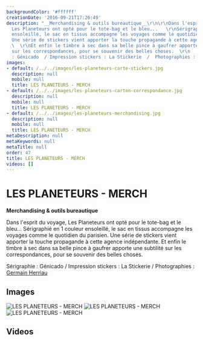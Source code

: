 ```yaml
---
backgroundColor: '#ffffff'
creationDate: '2016-09-21T17:26:49'
description: "__Merchandising & outils bureautique__\r\n\r\nDans l'esprit du voyage,
  Les Planeteurs ont opté pour le tote-bag et le bleu...   \r\nSérigraphié en 1 couleur
  ensoleillé, le sac en tissus accompagne les voyages comme le quotidien du parisien.
  Une série de stickers vient apporter la touche propagande à cette agence indépendante.
  \  \r\nEt enfin le timbre à sec dans sa belle pince à gaufrer apporte une subtilité
  sur les correspondances, pour se souvenir des belles choses.  \r\n    \r\nSérigraphie
  : Génicado  / Impression stickers : La Stickerie  /  Photographies : [Germain Herriau](http://www.germainherriau.com)"
images:
- default: /../../images/les-planeteurs-carte-stickers.jpg
  description: null
  mobile: null
  title: LES PLANETEURS - MERCH
- default: /../../images/les-planeteurs-carton-correspondance.jpg
  description: null
  mobile: null
  title: LES PLANETEURS - MERCH
- default: /../../images/les-planeteurs-merchandising.jpg
  description: null
  mobile: null
  title: LES PLANETEURS - MERCH
metaDescription: null
metaKeywords: null
metaTitle: null
order: 47
title: LES PLANETEURS - MERCH
videos: []
---
```


# LES PLANETEURS - MERCH

__Merchandising & outils bureautique__

Dans l'esprit du voyage, Les Planeteurs ont opté pour le tote-bag et le bleu...
Sérigraphié en 1 couleur ensoleillé, le sac en tissus accompagne les voyages comme le quotidien du parisien. Une série de stickers vient apporter la touche propagande à cette agence indépendante.
Et enfin le timbre à sec dans sa belle pince à gaufrer apporte une subtilité sur les correspondances, pour se souvenir des belles choses.

Sérigraphie : Génicado  / Impression stickers : La Stickerie  /  Photographies : [Germain Herriau](http://www.germainherriau.com)

## Images

![LES PLANETEURS - MERCH](/../../images/les-planeteurs-carte-stickers.jpg)
![LES PLANETEURS - MERCH](/../../images/les-planeteurs-carton-correspondance.jpg)
![LES PLANETEURS - MERCH](/../../images/les-planeteurs-merchandising.jpg)

## Videos
